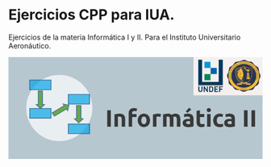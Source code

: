 # Ejercicios CPP para IUA.

Ejercicios de la materia Informática I y II. Para el Instituto Universitario Aeronáutico.

<img style="align-items: center;" src="https://github.com/thiagosequeira/college-exercises/blob/master/image.png"/>
